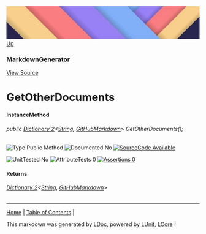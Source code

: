 ![](../Content/LDoc-banner-small.png "")
[Up](MarkdownGenerator.md)
### MarkdownGenerator
[View Source](../Markdown/MarkdownGenerator.cs)
# GetOtherDocuments
#### InstanceMethod
###### public <a href="https://www.google.com/#q=C%23+System.Collections.Generic.Dictionary<TKey, TValue>" alt="Search for 'System.Collections.Generic.Dictionary<TKey, TValue>'" target="_blank">Dictionary`2</a><<a href="https://www.google.com/#q=C%23+System.String" alt="Search for 'System.String'" target="_blank">String</a>, [GitHubMarkdown](GitHubMarkdown.md)> GetOtherDocuments();

![Type Public Method](http://b.repl.ca/v1/Type-Public%20Method-lightgrey.png "") ![Documented No](http://b.repl.ca/v1/Documented-No-red.png "") [![SourceCode Available](http://b.repl.ca/v1/SourceCode-Available-brightgreen.png "")](../Markdown/MarkdownGenerator.cs#L295)

![UnitTested No](http://b.repl.ca/v1/UnitTested-No-lightgrey.png "") ![AttributeTests 0](http://b.repl.ca/v1/AttributeTests-0-lightgrey.png "") [![Assertions 0](http://b.repl.ca/v1/Assertions-0-lightgrey.png "")](../Markdown/MarkdownGenerator.cs)
#### Returns
###### <a href="https://www.google.com/#q=C%23+System.Collections.Generic.Dictionary<TKey, TValue>" alt="Search for 'System.Collections.Generic.Dictionary<TKey, TValue>'" target="_blank">Dictionary`2</a><<a href="https://www.google.com/#q=C%23+System.String" alt="Search for 'System.String'" target="_blank">String</a>, [GitHubMarkdown](GitHubMarkdown.md)>
---

[Home](../../README.md) | [Table of Contents](../../TableOfContents.md) | 


This markdown was generated by [LDoc](https://github.com/CodeSingularity/LDoc), powered by [LUnit](https://github.com/CodeSingularity/LUnit), [LCore](https://github.com/CodeSingularity/LCore) | 

